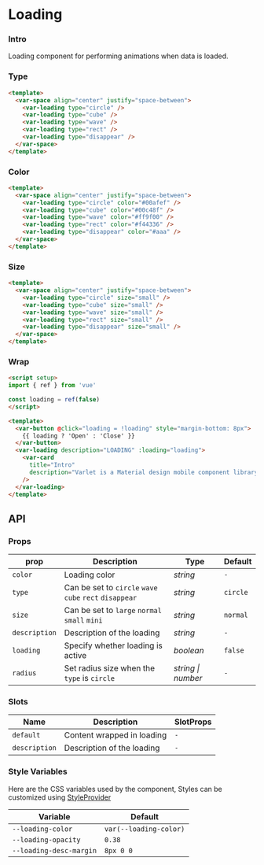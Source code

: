 # Loading

### Intro

Loading component for performing animations when data is loaded.

### Type

```html
<template>
  <var-space align="center" justify="space-between">
    <var-loading type="circle" />
    <var-loading type="cube" />
    <var-loading type="wave" />
    <var-loading type="rect" />
    <var-loading type="disappear" />
  </var-space>
</template>
```

### Color
```html
<template>
  <var-space align="center" justify="space-between">
    <var-loading type="circle" color="#00afef" />
    <var-loading type="cube" color="#00c48f" />
    <var-loading type="wave" color="#ff9f00" />
    <var-loading type="rect" color="#f44336" />
    <var-loading type="disappear" color="#aaa" />
  </var-space>
</template>
```

### Size

```html
<template>
  <var-space align="center" justify="space-between">
    <var-loading type="circle" size="small" />
    <var-loading type="cube" size="small" />
    <var-loading type="wave" size="small" />
    <var-loading type="rect" size="small" />
    <var-loading type="disappear" size="small" />
  </var-space>
</template>
```

### Wrap

```html
<script setup>
import { ref } from 'vue'

const loading = ref(false)
</script>

<template>
  <var-button @click="loading = !loading" style="margin-bottom: 8px">
    {{ loading ? 'Open' : 'Close' }}
  </var-button>
  <var-loading description="LOADING" :loading="loading">
    <var-card 
      title="Intro"
      description="Varlet is a Material design mobile component library developed based on Vue3, developed and maintained by partners in the community." 
    />
  </var-loading>
</template>
```

## API

### Props

| prop     | Description                                             | Type     | Default  |
| -------- |---------------------------------------------------------| -------- |----------|
| `color`  | Loading color                                           | _string_ | `-`      |
| `type`   | Can be set to `circle` `wave` `cube` `rect` `disappear` | _string_ | `circle` |
| `size`   | Can be set to `large` `normal` `small` `mini`           | _string_ | `normal` |
| `description`   | Description of the loading                       | _string_ | `-`      |
| `loading`| Specify whether loading is active                       | _boolean_ | `false`  |
| `radius` | Set radius size when the `type` is `circle`             | _string \| number_  | `-` |

### Slots

| Name | Description | SlotProps |
| --- | --- | --- |
| `default` | Content wrapped in loading | `-` |
| `description`    | Description of the loading | `-` |

### Style Variables
Here are the CSS variables used by the component, Styles can be customized using [StyleProvider](#/en-US/style-provider)

| Variable | Default |
| --- | --- |
| `--loading-color`       | `var(--loading-color)` |
| `--loading-opacity` | `0.38` |
| `--loading-desc-margin` | `8px 0 0` |
